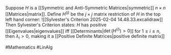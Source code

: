 Suppose $H$ is a [[Symmetric and Anti-Symmetric Matrices|symmetric]] $n\times n$ [[Matrices|matrix]]. Define $H^{(j)}$ be the $j\times j$ matrix restriction of $H$ in the top left hand corner:
![[Sylvester's Criterion 2025-02-04 14.48.33.excalidraw]]
Then Sylvester's Criterion states: $H$ has positive [[Eigenvalues|eigenvalues]] iff [[Determinants|$\det(H^{(i)})>0$]] for $1\leq i\leq n$, then $\lambda_{i}>0$, making it a [[Positive Definite Matrices|positive definite matrix]] 

#Mathematics #LinAlg 